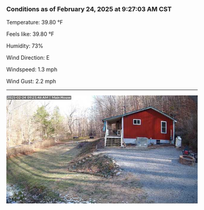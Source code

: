 ### Conditions as of February 24, 2025 at 9:27:03 AM CST 

Temperature: 39.80 &deg;F

Feels like: 39.80 &deg;F

Humidity: 73%

Wind Direction: E

Windspeed: 1.3 mph

Wind Gust: 2.2 mph

---

<img src="./images/latest.jpeg"/>

